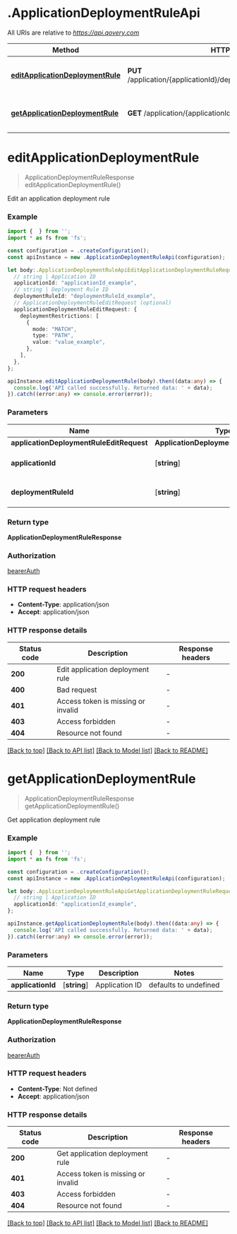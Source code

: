 # .ApplicationDeploymentRuleApi

All URIs are relative to *https://api.qovery.com*

Method | HTTP request | Description
------------- | ------------- | -------------
[**editApplicationDeploymentRule**](ApplicationDeploymentRuleApi.md#editApplicationDeploymentRule) | **PUT** /application/{applicationId}/deploymentRule/{deploymentRuleId} | Edit an application deployment rule
[**getApplicationDeploymentRule**](ApplicationDeploymentRuleApi.md#getApplicationDeploymentRule) | **GET** /application/{applicationId}/deploymentRule | Get application deployment rule


# **editApplicationDeploymentRule**
> ApplicationDeploymentRuleResponse editApplicationDeploymentRule()

Edit an application deployment rule

### Example


```typescript
import {  } from '';
import * as fs from 'fs';

const configuration = .createConfiguration();
const apiInstance = new .ApplicationDeploymentRuleApi(configuration);

let body:.ApplicationDeploymentRuleApiEditApplicationDeploymentRuleRequest = {
  // string | Application ID
  applicationId: "applicationId_example",
  // string | Deployment Rule ID
  deploymentRuleId: "deploymentRuleId_example",
  // ApplicationDeploymentRuleEditRequest (optional)
  applicationDeploymentRuleEditRequest: {
    deploymentRestrictions: [
      {
        mode: "MATCH",
        type: "PATH",
        value: "value_example",
      },
    ],
  },
};

apiInstance.editApplicationDeploymentRule(body).then((data:any) => {
  console.log('API called successfully. Returned data: ' + data);
}).catch((error:any) => console.error(error));
```


### Parameters

Name | Type | Description  | Notes
------------- | ------------- | ------------- | -------------
 **applicationDeploymentRuleEditRequest** | **ApplicationDeploymentRuleEditRequest**|  |
 **applicationId** | [**string**] | Application ID | defaults to undefined
 **deploymentRuleId** | [**string**] | Deployment Rule ID | defaults to undefined


### Return type

**ApplicationDeploymentRuleResponse**

### Authorization

[bearerAuth](README.md#bearerAuth)

### HTTP request headers

 - **Content-Type**: application/json
 - **Accept**: application/json


### HTTP response details
| Status code | Description | Response headers |
|-------------|-------------|------------------|
**200** | Edit application deployment rule |  -  |
**400** | Bad request |  -  |
**401** | Access token is missing or invalid |  -  |
**403** | Access forbidden |  -  |
**404** | Resource not found |  -  |

[[Back to top]](#) [[Back to API list]](README.md#documentation-for-api-endpoints) [[Back to Model list]](README.md#documentation-for-models) [[Back to README]](README.md)

# **getApplicationDeploymentRule**
> ApplicationDeploymentRuleResponse getApplicationDeploymentRule()

Get application deployment rule

### Example


```typescript
import {  } from '';
import * as fs from 'fs';

const configuration = .createConfiguration();
const apiInstance = new .ApplicationDeploymentRuleApi(configuration);

let body:.ApplicationDeploymentRuleApiGetApplicationDeploymentRuleRequest = {
  // string | Application ID
  applicationId: "applicationId_example",
};

apiInstance.getApplicationDeploymentRule(body).then((data:any) => {
  console.log('API called successfully. Returned data: ' + data);
}).catch((error:any) => console.error(error));
```


### Parameters

Name | Type | Description  | Notes
------------- | ------------- | ------------- | -------------
 **applicationId** | [**string**] | Application ID | defaults to undefined


### Return type

**ApplicationDeploymentRuleResponse**

### Authorization

[bearerAuth](README.md#bearerAuth)

### HTTP request headers

 - **Content-Type**: Not defined
 - **Accept**: application/json


### HTTP response details
| Status code | Description | Response headers |
|-------------|-------------|------------------|
**200** | Get application deployment rule |  -  |
**401** | Access token is missing or invalid |  -  |
**403** | Access forbidden |  -  |
**404** | Resource not found |  -  |

[[Back to top]](#) [[Back to API list]](README.md#documentation-for-api-endpoints) [[Back to Model list]](README.md#documentation-for-models) [[Back to README]](README.md)


